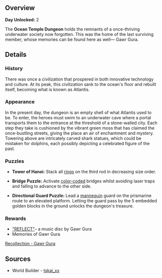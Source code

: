 <!-- title: Ocean Temple Dungeon -->
<!-- quote: Finally... My story begins here! -->
<!-- chapters: 0 -->
<!-- images: (Ocean Temple Dungeon's Entrance Overview #1), (Ocean Temple Dungeon's Entrance Overview #2), (Ocean Temple Dungeon Overview #1), (Ocean Temple Dungeon Overview #2) -->
<!-- model: false -->

## Overview

**Day Unlocked:** 2

The **Ocean Temple Dungeon** holds the remnants of a once-thriving underwater society now forgotten. This was the home of the last surviving member, whose memories can be found here as well— Gawr Gura.

## Details

### History

There was once a civilization that prospered in both innovative technology and culture. At its peak, this civilization sank to the ocean's floor and rebuilt itself, becoming what is known as Atlantis.

### Appearance

In the present day, the dungeon is an empty shell of what Atlantis used to be. To enter, the heroes must swim to an underwater cave where a portal transports them to the entrance at the threshold of a stone-walled city. Each step they take is cushioned by the vibrant green moss that has claimed the once-bustling streets, giving the place an air of enchantment and mystery. Towering above are intricately carved shark statues, which could be mistaken for dolphins, each possibly depicting a celebrated figure of the past.

### Puzzles

- **Tower of Hanoi:** Stack all [rings](https://www.youtube.com/live/bOIlLaFiiE4?si=9T-46rQ15ghlkjRc&t=5810) on the third rod in decreasing size order.

- **Bridge Puzzle:** Activate [color-coded](https://www.youtube.com/live/bOIlLaFiiE4?si=RRQ8rSSECOvsw8e_&t=6098) bridges whilst avoiding laser traps and falling to advance to the other side.

- **Directional Guard Puzzle:** Lead a [mannequin](https://www.youtube.com/live/bOIlLaFiiE4?si=-QX63tFq7Cp2tcxT&t=6384) guard on the prismarine route to an elevated platform. Letting the guard pass by the 5 embedded golden blocks in the ground unlocks the dungeon's treasure.

### Rewards

- ["REFLECT"](https://youtu.be/nCQ_zZIiGLA?si=SEr2O2h7CBt2t-05)– a music disc by Gawr Gura
- Memories of Gawr Gura

[Recollection - Gawr Gura](#embed:https://www.youtube.com/watch?v=SDnRHwpnIH4)

## Sources

- World Builder - [tskai_xx](https://x.com/tskai_xx/)
